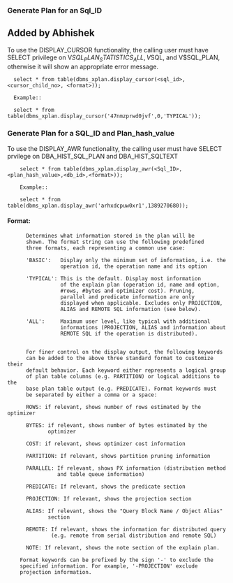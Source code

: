 ### Generate Plan for an Sql_ID
## Added by Abhishek

  To use the DISPLAY_CURSOR functionality, the calling
  user must have SELECT privilege on V$SQL_PLAN_STATISTICS_ALL,
  V$SQL, and V$SQL_PLAN, otherwise it will show an appropriate
  error message.

      select * from table(dbms_xplan.display_cursor(<sql_id>, <cursor_child_no>, <format>));

      Example:: 
  
      select * from table(dbms_xplan.display_cursor('47nmzprwd0jvf',0,'TYPICAL'));

### Generate Plan for a SQL_ID and Plan_hash_value

  To use the DISPLAY_AWR functionality, the calling
  user must have  SELECT prvilege on DBA_HIST_SQL_PLAN and
  DBA_HIST_SQLTEXT
  
        select * from table(dbms_xplan.display_awr(<Sql_ID>,<plan_hash_value>,<db_id>,<format>));
	
        Example::
  
        select * from table(dbms_xplan.display_awr('arhxdcpuw0xr1',1389270680));

#### Format:
          Determines what information stored in the plan will be
          shown. The format string can use the following predefined
          three formats, each representing a common use case:
  
          'BASIC':   Display only the minimum set of information, i.e. the
                     operation id, the operation name and its option
  
          'TYPICAL': This is the default. Display most information
                     of the explain plan (operation id, name and option,
                     #rows, #bytes and optimizer cost). Pruning,
                     parallel and predicate information are only
                     displayed when applicable. Excludes only PROJECTION,
                     ALIAS and REMOTE SQL information (see below).
  
          'ALL':     Maximum user level, like typical with additional
                     informations (PROJECTION, ALIAS and information about
                     REMOTE SQL if the operation is distributed).
 

          For finer control on the display output, the following keywords
          can be added to the above three standard format to customize their
          default behavior. Each keyword either represents a logical group
          of plan table columns (e.g. PARTITION) or logical additions to the
          base plan table output (e.g. PREDICATE). Format keywords must
          be separated by either a comma or a space:
  
          ROWS: if relevant, shows number of rows estimated by the optimizer
  
          BYTES: if relevant, shows number of bytes estimated by the
                 optimizer
  
          COST: if relevant, shows optimizer cost information
  
          PARTITION: If relevant, shows partition pruning information
  
          PARALLEL: If relevant, shows PX information (distribution method
                    and table queue information)
  
          PREDICATE: If relevant, shows the predicate section
  
          PROJECTION: If relevant, shows the projection section
  
          ALIAS: If relevant, shows the "Query Block Name / Object Alias"
                 section
  
          REMOTE: If relevant, shows the information for distributed query
                  (e.g. remote from serial distribution and remote SQL)
  
          NOTE: If relevant, shows the note section of the explain plan.
  
        Format keywords can be prefixed by the sign '-' to exclude the
        specified information. For example, '-PROJECTION' exclude
        projection information.
  
  	

